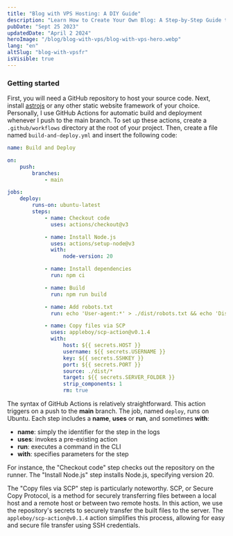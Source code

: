 ```yaml
---
title: "Blog with VPS Hosting: A DIY Guide"
description: "Learn How to Create Your Own Blog: A Step-by-Step Guide to Hosting Your Blog's Source Code on GitHub and Your Website on Any VPS of Your Choice"
pubDate: "Sept 25 2023"
updatedDate: "April 2 2024"
heroImage: "/blog/blog-with-vps/blog-with-vps-hero.webp"
lang: "en"
altSlug: "blog-with-vpsfr"
isVisible: true
---
```


### Getting started

First, you will need a GitHub repository to host your source code. Next, install [astrojs](https://astro.build) or any other static website framework of your choice. Personally, I use GitHub Actions for automatic build and deployment whenever I push to the main branch. To set up these actions, create a `.github/workflows` directory at the root of your project. Then, create a file named `build-and-deploy.yml` and insert the following code:

```yml
name: Build and Deploy

on:
    push:
        branches:
            - main

jobs:
    deploy:
        runs-on: ubuntu-latest
        steps:
            - name: Checkout code
              uses: actions/checkout@v3

            - name: Install Node.js
              uses: actions/setup-node@v3
              with:
                  node-version: 20

            - name: Install dependencies
              run: npm ci

            - name: Build
              run: npm run build

            - name: Add robots.txt
              run: echo 'User-agent:*' > ./dist/robots.txt && echo 'Disallow:' >> ./dist/robots.txt

            - name: Copy files via SCP
              uses: appleboy/scp-action@v0.1.4
              with:
                  host: ${{ secrets.HOST }}
                  username: ${{ secrets.USERNAME }}
                  key: ${{ secrets.SSHKEY }}
                  port: ${{ secrets.PORT }}
                  source: ./dist/*
                  target: ${{ secrets.SERVER_FOLDER }}
                  strip_components: 1
                  rm: true
```

The syntax of GitHub Actions is relatively straightforward. This action triggers on a push to the **main** branch. The job, named `deploy`, runs on Ubuntu. Each step includes a **name**, **uses** or **run**, and sometimes **with**:

- **name**: simply the identifier for the step in the logs
- **uses**: invokes a pre-existing action
- **run**: executes a command in the CLI
- **with**: specifies parameters for the step

For instance, the "Checkout code" step checks out the repository on the runner. The "Install Node.js" step installs Node.js, specifying version 20.

The "Copy files via SCP" step is particularly noteworthy. SCP, or Secure Copy Protocol, is a method for securely transferring files between a local host and a remote host or between two remote hosts. In this action, we use the repository's secrets to securely transfer the built files to the server. The `appleboy/scp-action@v0.1.4` action simplifies this process, allowing for easy and secure file transfer using SSH credentials.
